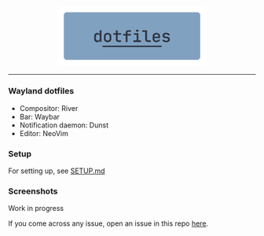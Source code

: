 <p align=center>
  <img src="./.assets/dotfiles.png" alt=dotfiles width=60%>
</p>
<hr />

### Wayland dotfiles

-   Compositor: River
-   Bar: Waybar
-   Notification daemon: Dunst
-   Editor: NeoVim

### Setup

For setting up, see [SETUP.md](./.assets/SETUP.md)

### Screenshots

Work in progress

If you come across any issue, open an issue in this repo [here](https://github.com/rv178/.dotfiles/issues/new).

